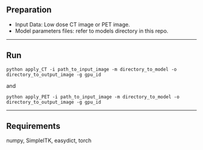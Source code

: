 ## Preparation

- Input Data: Low dose CT image or PET image. 
- Model parameters files: refer to models directory in this repo.

-------------------------------
## Run
```
python apply_CT -i path_to_input_image -m directory_to_model -o directory_to_output_image -g gpu_id
```
and
```
python apply_PET -i path_to_input_image -m directory_to_model -o directory_to_output_image -g gpu_id
```

-------------------------------
## Requirements
numpy, SimpleITK, easydict, torch